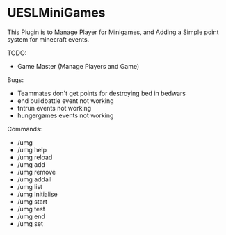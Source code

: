 # UESLMiniGames
This Plugin is to Manage Player for Minigames, and Adding a Simple point system for minecraft events.

TODO:
- Game Master (Manage Players and Game)

Bugs:
- Teammates don't get points for destroying bed in bedwars
- end buildbattle event not working
- tntrun events not working
- hungergames events not working

Commands:
- /umg
- /umg help
- /umg reload
- /umg add <player>
- /umg remove <player>
- /umg addall
- /umg list
- /umg Initialise
- /umg start
- /umg test <minigame>
- /umg end <minigame>
- /umg set <location>